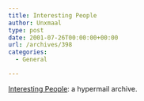 ```yaml
---
title: Interesting People
author: Unxmaal
type: post
date: 2001-07-26T00:00:00+00:00
url: /archives/398
categories:
  - General

---
```

<A HREF="http://www.interesting-people.org/">Interesting People</A>: a hypermail archive.